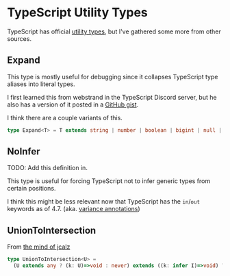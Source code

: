 # TypeScript Utility Types

TypeScript has official [utility types](https://www.typescriptlang.org/docs/handbook/utility-types.html),
but I've gathered some more from other sources.

## Expand

This type is mostly useful for debugging since it collapses TypeScript type aliases into literal types.

I first learned this from webstrand in the TypeScript Discord server,
but he also has a version of it posted in a [GitHub gist](https://gist.github.com/webstrand/b6c8a1bb019f156a3b2b0e553370b18d).

I think there are a couple variants of this.

```ts
type Expand<T> = T extends string | number | boolean | bigint | null | void | symbol | Function | Date ? T : { [K in keyof T]: T[K] }
```

## NoInfer

TODO: Add this definition in.

This type is useful for forcing TypeScript not to infer generic types from certain positions.

I think this might be less relevant now that TypeScript has the `in`/`out` keywords as of 4.7.
(aka. [variance annotations](https://devblogs.microsoft.com/typescript/announcing-typescript-4-7/#optional-variance-annotations-for-type-parameters))

## UnionToIntersection

From [the mind of jcalz](https://stackoverflow.com/a/50375286/4639640)

```ts
type UnionToIntersection<U> = 
  (U extends any ? (k: U)=>void : never) extends ((k: infer I)=>void) ? I : never
```
